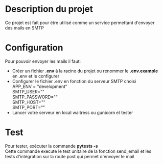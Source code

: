# Description du projet
Ce projet est fait pour ëtre utilisé comme un service permettant d'envoyer des mails en SMTP

# Configuration
Pour pouvoir envoyer les mails il faut:
- Créer un fichier __.env__ à la racine du projet ou renommer le __.env.example__ en .env et le configurer
- Configurer le fichier .env en fonction du serveur SMTP choisi<br>
    APP_ENV = "development"<br>
    SMTP_USER=""<br>
    SMTP_PASSWORD=""<br>
    SMTP_HOST=""<br>
    SMTP_PORT=""<br>
- Lancer votre serveur en local waitress ou gunicorn et tester
  
# Test
Pour tester, exécuter la commande __pytests -s__<br>
Cette commande execute le test unitaire de la fonction send_email et les tests d'intégration sur la route post qui permet d'envoyer le mail
  